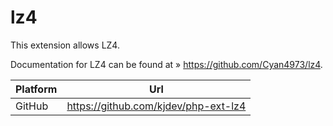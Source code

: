 # lz4

This extension allows LZ4.

Documentation for LZ4 can be found at » https://github.com/Cyan4973/lz4.

| Platform | Url                                                              |
|----------|------------------------------------------------------------------|
| GitHub   | https://github.com/kjdev/php-ext-lz4                             |
